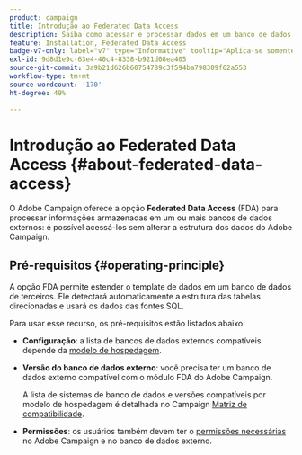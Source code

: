 ```yaml
---
product: campaign
title: Introdução ao Federated Data Access
description: Saiba como acessar e processar dados em um banco de dados externo
feature: Installation, Federated Data Access
badge-v7-only: label="v7" type="Informative" tooltip="Aplica-se somente ao Campaign Classic v7"
exl-id: 9d8d1e9c-63e4-40c4-8338-b921d08ea405
source-git-commit: 3a9b21d626b60754789c3f594ba798309f62a553
workflow-type: tm+mt
source-wordcount: '170'
ht-degree: 49%

---
```


# Introdução ao Federated Data Access {#about-federated-data-access}



O Adobe Campaign oferece a opção **Federated Data Access** (FDA) para processar informações armazenadas em um ou mais bancos de dados externos: é possível acessá-los sem alterar a estrutura dos dados do Adobe Campaign.

## Pré-requisitos {#operating-principle}

A opção FDA permite estender o template de dados em um banco de dados de terceiros. Ele detectará automaticamente a estrutura das tabelas direcionadas e usará os dados das fontes SQL.

Para usar esse recurso, os pré-requisitos estão listados abaixo:

* **Configuração**: a lista de bancos de dados externos compatíveis depende da [modelo de hospedagem](../../installation/using/hosting-models.md).
* **Versão do banco de dados externo**: você precisa ter um banco de dados externo compatível com o módulo FDA do Adobe Campaign.

  A lista de sistemas de banco de dados e versões compatíveis por modelo de hospedagem é detalhada no Campaign [Matriz de compatibilidade](../../rn/using/compatibility-matrix.md#FederatedDataAccessFDA).

* **Permissões**: os usuários também devem ter o [permissões necessárias](../../installation/using/remote-database-access-rights.md) no Adobe Campaign e no banco de dados externo.

